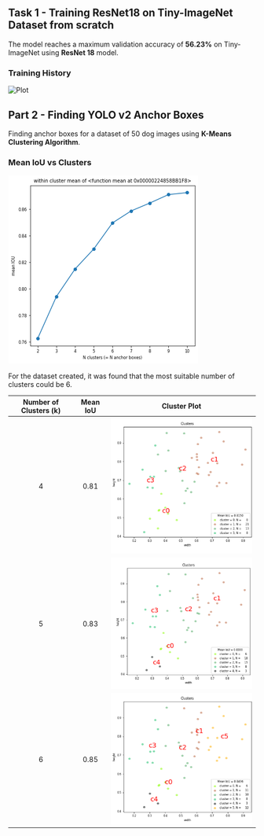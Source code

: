 ## Task 1 - Training ResNet18 on Tiny-ImageNet Dataset from scratch

The model reaches a maximum validation accuracy of **56.23%** on Tiny-ImageNet using **ResNet 18** model.

### Training History

![Plot](https://github.com/akshatjaipuria/EVA/blob/master/P1S12/files/logs.png)

## Part 2 - Finding YOLO v2 Anchor Boxes

Finding anchor boxes for a dataset of 50 dog images using **K-Means Clustering Algorithm**.

### Mean IoU vs Clusters

![kmeans_iou](files/iou_vs_clusters.png)

For the dataset created, it was found that the most suitable number of clusters could be 6.

| Number of Clusters (k) | Mean IoU |             Cluster Plot            |
| :--------------------: | :------: | :---------------------------------: |
|           4            |   0.81   | ![4_clusters](files/4_clusters.png) |
|           5            |   0.83   | ![5_clusters](files/5_clusters.png) |
|           6            |   0.85   | ![6_clusters](files/6_clusters.png) |
